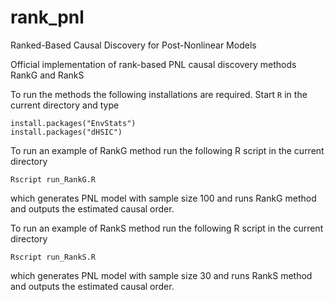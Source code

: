 # rank_pnl
Ranked-Based Causal Discovery for Post-Nonlinear Models

Official implementation of rank-based PNL causal discovery methods RankG and RankS  
  
To run the methods the following installations are required. Start `R` in the current directory and type
```
install.packages("EnvStats")
install.packages("dHSIC")
```
  
  
To run an example of RankG method run the following R script in the current directory
```
Rscript run_RankG.R
```
which generates PNL model with sample size 100 and runs RankG method and outputs the estimated causal order. 
  
  
  
  
To run an example of RankS method run the following R script in the current directory
```
Rscript run_RankS.R
```
which generates PNL model with sample size 30 and runs RankS method and outputs the estimated causal order. 
  
  


